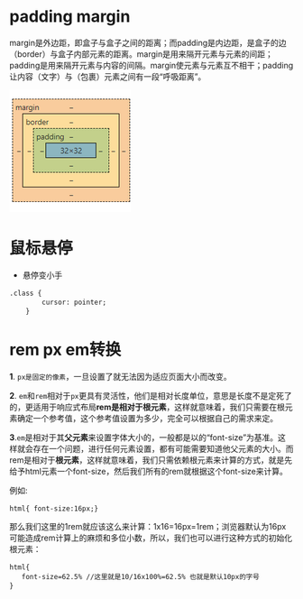 # padding margin

margin是外边距，即盒子与盒子之间的距离；而padding是内边距，是盒子的边（border）与盒子内部元素的距离。margin是用来隔开元素与元素的间距；padding是用来隔开元素与内容的间隔。margin使元素与元素互不相干；padding让内容（文字）与（包裹）元素之间有一段“呼吸距离”。

![image-20220808192702027](assets/image-20220808192702027.png)

# 鼠标悬停

- 悬停变小手

```
.class {
		cursor: pointer;
	}
```

# rem px em转换

**1**. `px是固定的像素`，一旦设置了就无法因为适应页面大小而改变。

**2**. `em`和`rem`相对于`px`更具有灵活性，他们是相对长度单位，意思是长度不是定死了的，更适用于响应式布局**rem是相对于根元素**，这样就意味着，我们只需要在根元素确定一个参考值，这个参考值设置为多少，完全可以根据自己的需求来定。

**3**.`em`是相对于其**父元素**来设置字体大小的，一般都是以<body>的“font-size”为基准。这样就会存在一个问题，进行任何元素设置，都有可能需要知道他父元素的大小。而rem是相对于**根元素**<html>，这样就意味着，我们只需依赖根元素来计算的方式，就是先给予html元素一个font-size，然后我们所有的rem就根据这个font-size来计算。

例如:

```
html{ font-size:16px;}
```

那么我们这里的1rem就应该这么来计算：1x16=16px=1rem；浏览器默认为16px可能造成rem计算上的麻烦和多位小数，所以，我们也可以进行这种方式的初始化根元素：

```
html{
   font-size=62.5% //这里就是10/16x100%=62.5% 也就是默认10px的字号
}
```

